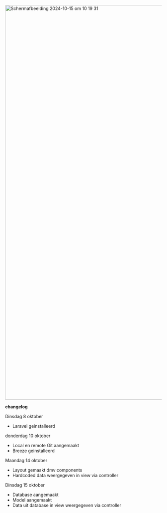 <img width="1265" alt="Scherm­afbeelding 2024-10-15 om 10 19 31" src="https://github.com/user-attachments/assets/6134cfdb-f148-48b6-bf2c-fbb8229a2f1a">



**changelog**

Dinsdag 8 oktober

- Laravel geinstalleerd

donderdag 10 oktober

- Local en remote Git aangemaakt
- Breeze geinstalleerd

Maandag 14 oktober

- Layout gemaakt dmv components
- Hardcoded data weergegeven in view via controller

Dinsdag 15 oktober

- Database aangemaakt
- Model aangemaakt
- Data uit database in view weergegeven via controller

